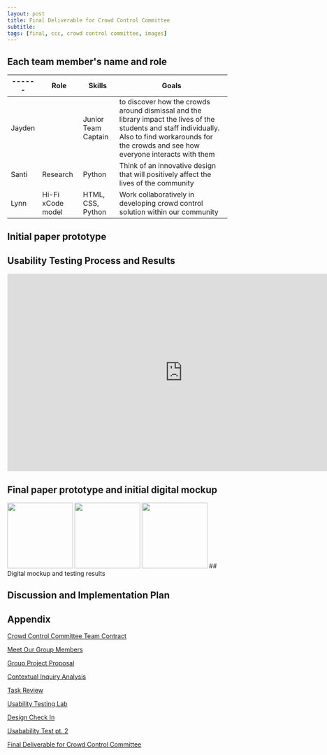 ```yaml
---
layout: post
title: Final Deliverable for Crowd Control Committee
subtitle: 
tags: [final, ccc, crowd control committee, images]
---
```


## Each team member's name and role
|------| Role| Skills | Goals |
|------|-----------------|--------|-------|
|Jayden|  | Junior Team Captain | to discover how the crowds around dismissal and the library impact the lives of the students and staff individually. Also to find workarounds for the crowds and see how everyone interacts with them|
|Santi| Research | Python |Think of an innovative design that will positively affect the lives of the community|
|Lynn| Hi-Fi xCode model|HTML, CSS, Python |Work collaboratively in developing crowd control solution within  our community|

## Initial paper prototype

## Usability Testing Process and Results
<iframe style="border: 1px solid rgba(0, 0, 0, 0.1);" width="800" height="450" src="https://www.figma.com/embed?embed_host=share&url=https%3A%2F%2Fwww.figma.com%2Fproto%2FXNdv1DpaX1GNaEwQChLuty%2FWIREFRAME-DRAFT-DESIGN%3Fnode-id%3D4%253A4%26scaling%3Dscale-down%26page-id%3D0%253A1%26starting-point-node-id%3D4%253A4" allowfullscreen></iframe>

## Final paper prototype and initial digital mockup 
 <img src="https://user-images.githubusercontent.com/90795393/160909179-26d7530e-ea1b-4dcf-8313-1b4bffa14f2e.JPG" alt="" width="150"/> 
    
 <img src="https://user-images.githubusercontent.com/90795393/160909191-87b29674-8cda-4042-9d49-c60002365f08.JPG" alt="" width="150"/>
    
  <img src="https://user-images.githubusercontent.com/90795393/160909201-ea371e4d-877f-479d-a31a-29f0a9a35e36.JPG" alt="" width="150"/>
## Digital mockup and testing results


## Discussion and Implementation Plan

## Appendix
<a href="https://nedyajhoracemann.github.io/crowdcontrolsite/2021-11-02-Group-Contract/">Crowd Control Committee Team Contract</a>

<a href="https://nedyajhoracemann.github.io/crowdcontrolsite/2021-12-02-Group-Members/">Meet Our Group Members</a>
 
 <a href="https://nedyajhoracemann.github.io/crowdcontrolsite/2021-12-04-Group-Project-Proposal/">Group Project Proposal</a>
  
 <a href="https://nedyajhoracemann.github.io/crowdcontrolsite/2021-12-10-Contextual-Inquiry-Analysis/">Contextual Inquiry Analysis</a>  
  
 <a href="https://nedyajhoracemann.github.io/crowdcontrolsite/2022-01-24-Task-Review/">Task Review</a>
  
 <a href="https://nedyajhoracemann.github.io/crowdcontrolsite/2022-02-03-Usability-Testing-Lab/">Usability Testing Lab</a>
  
<a href="https://nedyajhoracemann.github.io/crowdcontrolsite/2022-02-14-Design-Check-In/">Design Check In</a>
 
<a href="https://nedyajhoracemann.github.io/crowdcontrolsite/2022-04-05-Usability-Testing/">Usabability Test pt. 2</a>
 
<a href="https://nedyajhoracemann.github.io/crowdcontrolsite/2022-05-19-Final-Deliverable/">Final Deliverable for Crowd Control Committee</a>
              
